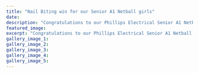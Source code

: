 ```yaml
---
title: "Nail Biting win for our Senior A1 Netball girls"
date: 
description: "Congratulations to our Phillips Electrical Senior A1 Netball Team who had a nail biting 51-50 win against Kaierau on Monday night at Premier Club netball to finish the round robin in 1st place."
featured_image: 
excerpt: "Congratulations to our Phillips Electrical Senior A1 Netball Team who had a nail biting awesome 51-50 win against Kaierau on Monday night at Premier Club netball to finish the round robin in 1st place."
gallery_image_1: 
gallery_image_2: 
gallery_image_3: 
gallery_image_4: 
gallery_image_5: 
---
```

